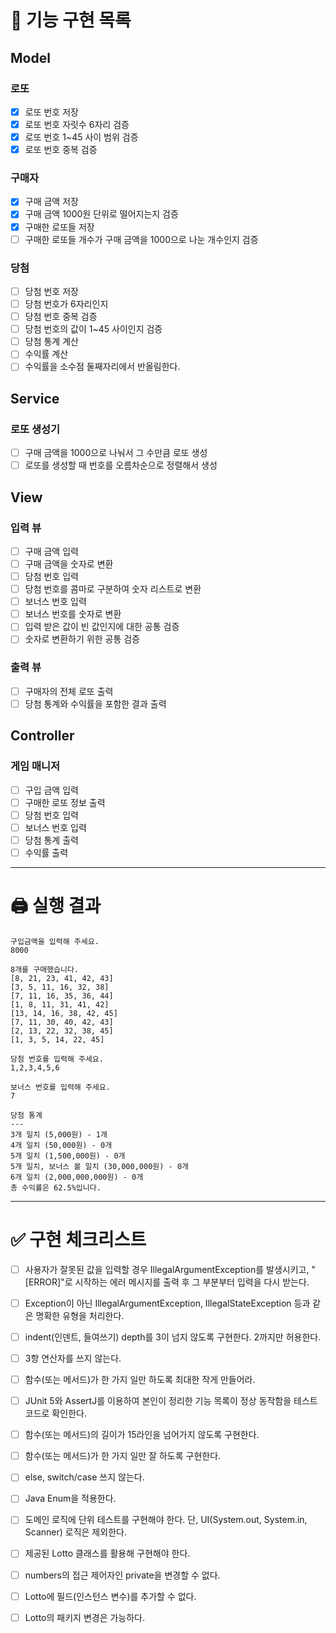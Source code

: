 # 📜 기능 구현 목록

## Model

### 로또

- [x] 로또 번호 저장
- [x] 로또 번호 자릿수 6자리 검증
- [X] 로또 번호 1~45 사이 범위 검증
- [x] 로또 번호 중복 검증

### 구매자

- [x] 구매 금액 저장
- [x] 구매 금액 1000원 단위로 떨어지는지 검증
- [x] 구매한 로또들 저장
- [ ] 구매한 로또들 개수가 구매 금액을 1000으로 나눈 개수인지 검증

### 당첨

- [ ] 당첨 번호 저장
- [ ] 당첨 번호가 6자리인지
- [ ] 당첨 번호 중복 검증
- [ ] 당첨 번호의 값이 1~45 사이인지 검증
- [ ] 당첨 통계 계산
- [ ] 수익률 계산
- [ ] 수익률을 소수점 둘째자리에서 반올림한다.

## Service

### 로또 생성기

- [ ] 구매 금액을 1000으로 나눠서 그 수만큼 로또 생성
- [ ] 로또를 생성할 때 번호를 오름차순으로 정렬해서 생성

## View

### 입력 뷰

- [ ] 구매 금액 입력
- [ ] 구매 금액을 숫자로 변환
- [ ] 당첨 번호 입력
- [ ] 당첨 번호를 콤마로 구분하여 숫자 리스트로 변환
- [ ] 보너스 번호 입력
- [ ] 보너스 번호를 숫자로 변환
- [ ] 입력 받은 값이 빈 값인지에 대한 공통 검증
- [ ] 숫자로 변환하기 위한 공통 검증

### 출력 뷰

- [ ] 구매자의 전체 로또 출력
- [ ] 당첨 통계와 수익률을 포함한 결과 출력

## Controller

### 게임 매니저

- [ ] 구입 금액 입력
- [ ] 구매한 로또 정보 출력
- [ ]  당첨 번호 입력
- [ ] 보너스 번호 입력
- [ ] 당첨 통계 출력
- [ ] 수익률 출력

--- 

# 🖨️ 실행 결과

```
구입금액을 입력해 주세요.
8000

8개를 구매했습니다.
[8, 21, 23, 41, 42, 43] 
[3, 5, 11, 16, 32, 38] 
[7, 11, 16, 35, 36, 44] 
[1, 8, 11, 31, 41, 42] 
[13, 14, 16, 38, 42, 45] 
[7, 11, 30, 40, 42, 43] 
[2, 13, 22, 32, 38, 45] 
[1, 3, 5, 14, 22, 45]

당첨 번호를 입력해 주세요.
1,2,3,4,5,6

보너스 번호를 입력해 주세요.
7

당첨 통계
---
3개 일치 (5,000원) - 1개
4개 일치 (50,000원) - 0개
5개 일치 (1,500,000원) - 0개
5개 일치, 보너스 볼 일치 (30,000,000원) - 0개
6개 일치 (2,000,000,000원) - 0개
총 수익률은 62.5%입니다.
```

--- 

# ✅ 구현 체크리스트

- [ ] 사용자가 잘못된 값을 입력할 경우 IllegalArgumentException를 발생시키고, "[ERROR]"로 시작하는 에러 메시지를 출력 후 그 부분부터 입력을 다시 받는다.
- [ ] Exception이 아닌 IllegalArgumentException, IllegalStateException 등과 같은 명확한 유형을 처리한다.
- [ ] indent(인덴트, 들여쓰기) depth를 3이 넘지 않도록 구현한다. 2까지만 허용한다.
- [ ] 3항 연산자를 쓰지 않는다.
- [ ] 함수(또는 메서드)가 한 가지 일만 하도록 최대한 작게 만들어라.
- [ ] JUnit 5와 AssertJ를 이용하여 본인이 정리한 기능 목록이 정상 동작함을 테스트 코드로 확인한다.
- [ ] 함수(또는 메서드)의 길이가 15라인을 넘어가지 않도록 구현한다.
- [ ] 함수(또는 메서드)가 한 가지 일만 잘 하도록 구현한다.
- [ ] else, switch/case 쓰지 않는다.
- [ ] Java Enum을 적용한다.
- [ ] 도메인 로직에 단위 테스트를 구현해야 한다. 단, UI(System.out, System.in, Scanner) 로직은 제외한다.
- [ ] 제공된 Lotto 클래스를 활용해 구현해야 한다.
- [ ] numbers의 접근 제어자인 private을 변경할 수 없다.
- [ ] Lotto에 필드(인스턴스 변수)를 추가할 수 없다.
- [ ] Lotto의 패키지 변경은 가능하다.  


